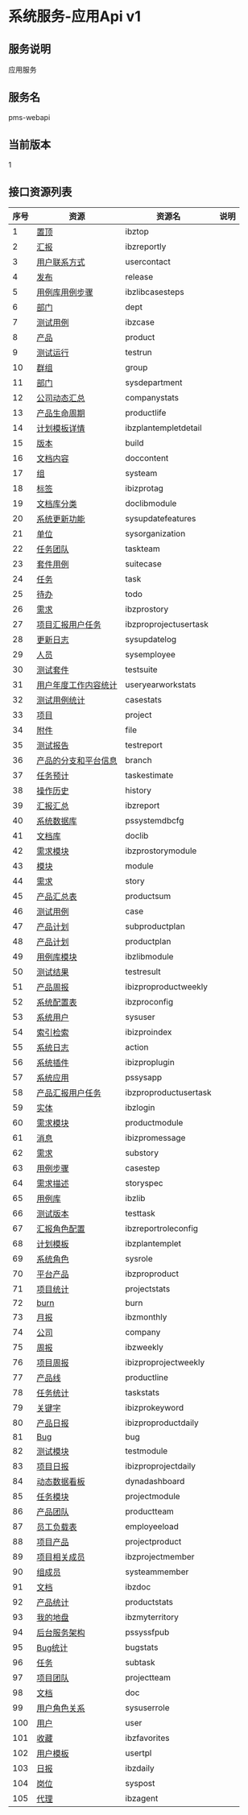 
# 系统服务-应用Api v1
## 服务说明
应用服务

## 服务名
pms-webapi

## 当前版本
1

## 接口资源列表
| 序号 | 资源 | 资源名 | 说明 |
| ---- | ---- | ---- | ---- |
| 1 | [置顶](1/IbzTop) | ibztop |  |
| 2 | [汇报](1/IbzReportly) | ibzreportly |  |
| 3 | [用户联系方式](1/UserContact) | usercontact |  |
| 4 | [发布](1/Release) | release |  |
| 5 | [用例库用例步骤](1/IbzLibCaseSteps) | ibzlibcasesteps |  |
| 6 | [部门](1/Dept) | dept |  |
| 7 | [测试用例](1/IbzCase) | ibzcase |  |
| 8 | [产品](1/Product) | product |  |
| 9 | [测试运行](1/TestRun) | testrun |  |
| 10 | [群组](1/Group) | group |  |
| 11 | [部门](1/SysDepartment) | sysdepartment |  |
| 12 | [公司动态汇总](1/CompanyStats) | companystats |  |
| 13 | [产品生命周期](1/ProductLife) | productlife |  |
| 14 | [计划模板详情](1/IbzPlanTempletDetail) | ibzplantempletdetail |  |
| 15 | [版本](1/Build) | build |  |
| 16 | [文档内容](1/DocContent) | doccontent |  |
| 17 | [组](1/SysTeam) | systeam |  |
| 18 | [标签](1/IBIZProTag) | ibizprotag |  |
| 19 | [文档库分类](1/DocLibModule) | doclibmodule |  |
| 20 | [系统更新功能](1/SysUpdateFeatures) | sysupdatefeatures |  |
| 21 | [单位](1/SysOrganization) | sysorganization |  |
| 22 | [任务团队](1/TaskTeam) | taskteam |  |
| 23 | [套件用例](1/SuiteCase) | suitecase |  |
| 24 | [任务](1/Task) | task |  |
| 25 | [待办](1/Todo) | todo |  |
| 26 | [需求](1/IBZProStory) | ibzprostory |  |
| 27 | [项目汇报用户任务](1/IbzproProjectUserTask) | ibzproprojectusertask |  |
| 28 | [更新日志](1/SysUpdateLog) | sysupdatelog |  |
| 29 | [人员](1/SysEmployee) | sysemployee |  |
| 30 | [测试套件](1/TestSuite) | testsuite |  |
| 31 | [用户年度工作内容统计](1/UserYearWorkStats) | useryearworkstats |  |
| 32 | [测试用例统计](1/CaseStats) | casestats |  |
| 33 | [项目](1/Project) | project |  |
| 34 | [附件](1/File) | file |  |
| 35 | [测试报告](1/TestReport) | testreport |  |
| 36 | [产品的分支和平台信息](1/Branch) | branch |  |
| 37 | [任务预计](1/TaskEstimate) | taskestimate |  |
| 38 | [操作历史](1/History) | history |  |
| 39 | [汇报汇总](1/IbzReport) | ibzreport |  |
| 40 | [系统数据库](1/PSSystemDBCfg) | pssystemdbcfg |  |
| 41 | [文档库](1/DocLib) | doclib |  |
| 42 | [需求模块](1/IBZProStoryModule) | ibzprostorymodule |  |
| 43 | [模块](1/Module) | module |  |
| 44 | [需求](1/Story) | story |  |
| 45 | [产品汇总表](1/ProductSum) | productsum |  |
| 46 | [测试用例](1/Case) | case |  |
| 47 | [产品计划](1/SubProductPlan) | subproductplan |  |
| 48 | [产品计划](1/ProductPlan) | productplan |  |
| 49 | [用例库模块](1/IbzLibModule) | ibzlibmodule |  |
| 50 | [测试结果](1/TestResult) | testresult |  |
| 51 | [产品周报](1/IbizproProductWeekly) | ibizproproductweekly |  |
| 52 | [系统配置表](1/IbzproConfig) | ibzproconfig |  |
| 53 | [系统用户](1/SysUser) | sysuser |  |
| 54 | [索引检索](1/IbizproIndex) | ibizproindex |  |
| 55 | [系统日志](1/Action) | action |  |
| 56 | [系统插件](1/IBIZProPlugin) | ibizproplugin |  |
| 57 | [系统应用](1/PSSysApp) | pssysapp |  |
| 58 | [产品汇报用户任务](1/IbzproProductUserTask) | ibzproproductusertask |  |
| 59 | [实体](1/IbzLogin) | ibzlogin |  |
| 60 | [需求模块](1/ProductModule) | productmodule |  |
| 61 | [消息](1/IBIZProMessage) | ibizpromessage |  |
| 62 | [需求](1/SubStory) | substory |  |
| 63 | [用例步骤](1/CaseStep) | casestep |  |
| 64 | [需求描述](1/StorySpec) | storyspec |  |
| 65 | [用例库](1/IbzLib) | ibzlib |  |
| 66 | [测试版本](1/TestTask) | testtask |  |
| 67 | [汇报角色配置](1/IbzReportRoleConfig) | ibzreportroleconfig |  |
| 68 | [计划模板](1/IbzPlanTemplet) | ibzplantemplet |  |
| 69 | [系统角色](1/SysRole) | sysrole |  |
| 70 | [平台产品](1/IBZProProduct) | ibzproproduct |  |
| 71 | [项目统计](1/ProjectStats) | projectstats |  |
| 72 | [burn](1/Burn) | burn |  |
| 73 | [月报](1/IbzMonthly) | ibzmonthly |  |
| 74 | [公司](1/Company) | company |  |
| 75 | [周报](1/IbzWeekly) | ibzweekly |  |
| 76 | [项目周报](1/IbizproProjectWeekly) | ibizproprojectweekly |  |
| 77 | [产品线](1/ProductLine) | productline |  |
| 78 | [任务统计](1/TaskStats) | taskstats |  |
| 79 | [关键字](1/IBIZProKeyword) | ibizprokeyword |  |
| 80 | [产品日报](1/IbizproProductDaily) | ibizproproductdaily |  |
| 81 | [Bug](1/Bug) | bug |  |
| 82 | [测试模块](1/TestModule) | testmodule |  |
| 83 | [项目日报](1/IbizproProjectDaily) | ibizproprojectdaily |  |
| 84 | [动态数据看板](1/DynaDashboard) | dynadashboard |  |
| 85 | [任务模块](1/ProjectModule) | projectmodule |  |
| 86 | [产品团队](1/PRODUCTTEAM) | productteam |  |
| 87 | [员工负载表](1/EmpLoyeeload) | employeeload |  |
| 88 | [项目产品](1/ProjectProduct) | projectproduct |  |
| 89 | [项目相关成员](1/IbzProjectMember) | ibzprojectmember |  |
| 90 | [组成员](1/SysTeamMember) | systeammember |  |
| 91 | [文档](1/IBzDoc) | ibzdoc |  |
| 92 | [产品统计](1/ProductStats) | productstats |  |
| 93 | [我的地盘](1/IbzMyTerritory) | ibzmyterritory |  |
| 94 | [后台服务架构](1/PSSysSFPub) | pssyssfpub |  |
| 95 | [Bug统计](1/BugStats) | bugstats |  |
| 96 | [任务](1/SubTask) | subtask |  |
| 97 | [项目团队](1/ProjectTeam) | projectteam |  |
| 98 | [文档](1/Doc) | doc |  |
| 99 | [用户角色关系](1/SysUserRole) | sysuserrole |  |
| 100 | [用户](1/User) | user |  |
| 101 | [收藏](1/IbzFavorites) | ibzfavorites |  |
| 102 | [用户模板](1/UserTpl) | usertpl |  |
| 103 | [日报](1/IbzDaily) | ibzdaily |  |
| 104 | [岗位](1/SysPost) | syspost |  |
| 105 | [代理](1/IbzAgent) | ibzagent |  |

